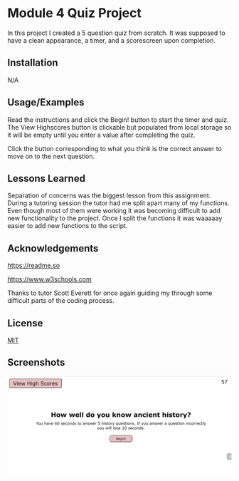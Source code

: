 
# Module 4 Quiz Project

In this project I created a 5 question quiz from scratch.  It was supposed to have a clean appearance, a timer, and a scorescreen upon completion.


## Installation

N/A
    
## Usage/Examples

Read the instructions and click the Begin! button to start the timer and quiz.  The View Highscores button is clickable but populated from local storage so it will be empty until you enter a value after completing the quiz.

Click the button corresponding to what you think is the correct answer to move on to the next question.

## Lessons Learned

Separation of concerns was the biggest lesson from this assignment.  During a tutoring session the tutor had me split apart many of my functions.  Even though most of them were working it was becoming difficult to add new functionality to the project.  Once I split the functions it was waaaaay easier to add new functions to the script.
## Acknowledgements

https://readme.so

https://www.w3schools.com

Thanks to tutor Scott Everett for once again guiding my through some difficult parts of the coding process.




## License

[MIT](https://choosealicense.com/licenses/mit/)


## Screenshots

![Screenshot of the quiz start screen](./assets/images/quizSS.jpg)

